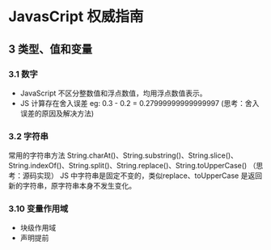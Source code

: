 # JavasCript 权威指南

## 3 类型、值和变量

### 3.1 数字
- JavaScript 不区分整数值和浮点数值，均用浮点数值表示。
- JS 计算存在舍入误差 eg: 0.3 - 0.2 = 0.27999999999999997 (思考：舍入误差的原因及解决方法)

### 3.2 字符串
常用的字符串方法 String.charAt()、String.substring()、String.slice()、String.indexOf()、String.split()、String.replace()、String.toUpperCase() （思考：源码实现）
JS 中字符串是固定不变的，类似replace、toUpperCase 是返回新的字符串，原字符串本身不发生变化。

### 3.10 变量作用域
- 块级作用域
- 声明提前




